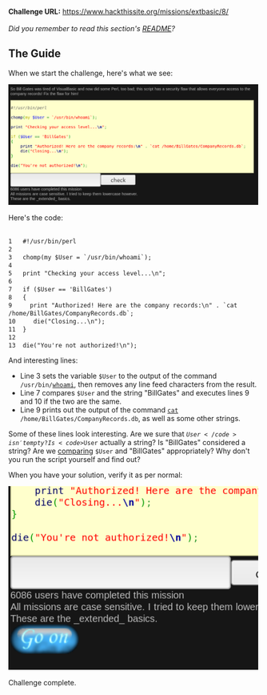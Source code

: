 <b>Challenge URL:</b> https://www.hackthissite.org/missions/extbasic/8/
<br><br>
<i>Did you remember to read this section's <a href="https://github.com/keewenaw/hackthissite-2019/blob/master/Extbasic/README.md">README</a>?</i>

<h2><b>The Guide</b></h2>

When we start the challenge, here's what we see:

<img src="https://github.com/keewenaw/hackthissite-2019/blob/master/Extbasic/screenshots/8start.png" width="500">

Here's the code:
<pre><code>
1   #!/usr/bin/perl
2
3   chomp(my $User = `/usr/bin/whoami`);
4
5   print "Checking your access level...\n";
6
7   if ($User == 'BillGates')
8   {
9     print "Authorized! Here are the company records:\n" . `cat /home/BillGates/CompanyRecords.db`;
10     die("Closing...\n");  
11  }
12
13  die("You're not authorized!\n");
</code></pre>

And interesting lines:

<ul>
  <li>Line 3 sets the variable <code>$User</code> to the output of the command <code>/usr/bin/<a href="http://man7.org/linux/man-pages/man1/whoami.1.html" target="_blank">whoami</a></code>, then removes any line feed characters from the result.</li>
  <li>Line 7 compares <code>$User</code> and the string "BillGates" and executes lines 9 and 10 if the two are the same.</li>
  <li>Line 9 prints out the output of the command <code><a href="http://man7.org/linux/man-pages/man1/cat.1.html" target="_blank">cat</a> /home/BillGates/CompanyRecords.db</code>, as well as some other strings.</li>
</ul>

Some of these lines look interesting. Are we sure that <code>$User</code> isn't empty? Is <code>$User</code> actually a string? Is "BillGates" considered a string? Are we <a href="https://users.cs.cf.ac.uk/Dave.Marshall/PERL/node37.html" target="_blank">comparing</a> <code>$User</code> and "BillGates" appropriately? Why don't you run the script yourself and find out?

When you have your solution, verify it as per normal:

<img src="https://github.com/keewenaw/hackthissite-2019/blob/master/Extbasic/screenshots/8success.png" width="500">

Challenge complete.
